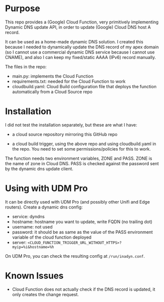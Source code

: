 # Purpose

This repo provides a (Google) Cloud Function, very primitively implementing Dynamic DNS update API, in order to update (Google) Cloud DNS host A record.

It can be used as a home-made dynamic DNS solution. I created this because I needed to dynamically update the DNS record of my apex domain (so I cannot use a commercial dynamic DNS service because I cannot use CNAME), and also I can keep my fixed/static AAAA (IPv6) record manually.

The files in the repo:

- main.py: implements the Cloud Function
- requirements.txt: needed for the Cloud Function to work
- cloudbuild.yaml: Cloud Build configuration file that deploys the function automatically from a Cloud Source repo

# Installation

I did not test the installation separately, but these are what I have:

- a cloud source repository mirroring this GitHub repo

- a cloud build trigger, using the above repo and using cloudbuild.yaml in the repo. You need to set some permissions/policies for this to work.

The function needs two environment variables, ZONE and PASS. ZONE is the name of zone in Cloud DNS. PASS is checked against the password sent by the dynamic dns update client.

# Using with UDM Pro

It can be directly used with UDM Pro (and possibly other Unifi and Edge routers). Create a dynamic dns config:

- service: dyndns
- hostname: hostname you want to update, write FQDN (no trailing dot)
- username: not used
- password: it should be as same as the value of the PASS environment variable of the cloud function deployed
- server: `<CLOUD_FUNCTION_TRIGGER_URL_WITHOUT_HTTPS>?myip=%i&hostname=%h`

On UDM Pro, you can check the resulting config at `/run/inadyn.conf`. 

# Known Issues

- Cloud Function does not actually check if the DNS record is updated, it only creates the change request.
